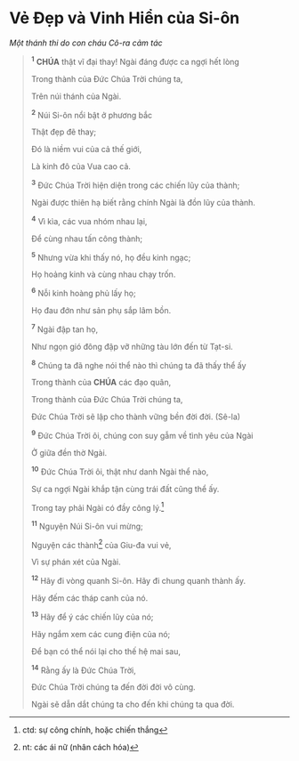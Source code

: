 # Vẻ Đẹp và Vinh Hiển của Si-ôn
*Một thánh thi do con cháu Cô-ra cảm tác*

> <sup><b>1</b></sup> **CHÚA** thật vĩ đại thay! Ngài đáng được ca ngợi hết lòng
>
> Trong thành của Đức Chúa Trời chúng ta,
>
> Trên núi thánh của Ngài.
> 
> <sup><b>2</b></sup> Núi Si-ôn nổi bật ở phương bắc
>
> Thật đẹp đẽ thay;
>
> Đó là niềm vui của cả thế giới,
>
> Là kinh đô của Vua cao cả.
>
> <sup><b>3</b></sup> Đức Chúa Trời hiện diện trong các chiến lũy của thành;
>
> Ngài được thiên hạ biết rằng chính Ngài là đồn lũy của thành.
>
> <sup><b>4</b></sup> Vì kìa, các vua nhóm nhau lại,
>
> Để cùng nhau tấn công thành;
>
> <sup><b>5</b></sup> Nhưng vừa khi thấy nó, họ đều kinh ngạc;
>
> Họ hoảng kinh và cùng nhau chạy trốn.
>
> <sup><b>6</b></sup> Nỗi kinh hoàng phủ lấy họ;
>
> Họ đau đớn như sản phụ sắp lâm bồn.
>
> <sup><b>7</b></sup> Ngài đập tan họ,
>
> Như ngọn gió đông đập vỡ những tàu lớn đến từ Tạt-si.
>
> <sup><b>8</b></sup> Chúng ta đã nghe nói thể nào thì chúng ta đã thấy thể ấy
>
> Trong thành của **CHÚA** các đạo quân,
>
> Trong thành của Đức Chúa Trời chúng ta,
>
> Đức Chúa Trời sẽ lập cho thành vững bền đời đời. (Sê-la)
>
> <sup><b>9</b></sup> Đức Chúa Trời ôi, chúng con suy gẫm về tình yêu của Ngài
>
> Ở giữa đền thờ Ngài.
>
> <sup><b>10</b></sup> Đức Chúa Trời ôi, thật như danh Ngài thể nào,
>
> Sự ca ngợi Ngài khắp tận cùng trái đất cũng thể ấy.
>
> Trong tay phải Ngài có đầy công lý.[^1-f953786e-3dd4-4902-aa78-aa1a117a2bb3]
>
> <sup><b>11</b></sup> Nguyện Núi Si-ôn vui mừng;
>
> Nguyện các thành[^2-f953786e-3dd4-4902-aa78-aa1a117a2bb3] của Giu-đa vui vẻ,
>
> Vì sự phán xét của Ngài.
>
> <sup><b>12</b></sup> Hãy đi vòng quanh Si-ôn. Hãy đi chung quanh thành ấy.
>
> Hãy đếm các tháp canh của nó.
>
> <sup><b>13</b></sup> Hãy để ý các chiến lũy của nó;
>
> Hãy ngắm xem các cung điện của nó;
>
> Để bạn có thể nói lại cho thế hệ mai sau,
>
> <sup><b>14</b></sup> Rằng ấy là Đức Chúa Trời,
>
> Đức Chúa Trời chúng ta đến đời đời vô cùng.
>
> Ngài sẽ dẫn dắt chúng ta cho đến khi chúng ta qua đời.

[^1-f953786e-3dd4-4902-aa78-aa1a117a2bb3]: ctd: sự công chính, hoặc chiến thắng
[^2-f953786e-3dd4-4902-aa78-aa1a117a2bb3]: nt: các ái nữ (nhân cách hóa)